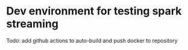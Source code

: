 # Dev environment for testing spark streaming

Todo: add github actions to auto-build and push docker to repository